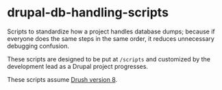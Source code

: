 # drupal-db-handling-scripts

Scripts to standardize how a project handles database dumps; because if everyone does the same steps in the same order, it reduces unnecessary debugging confusion.

These scripts are designed to be put at `/scripts` and customized by the development lead as a Drupal project progresses.

These scripts assume [Drush version 8][drush8].

[drush8]: https://github.com/drush-ops/drush/tree/8.x
